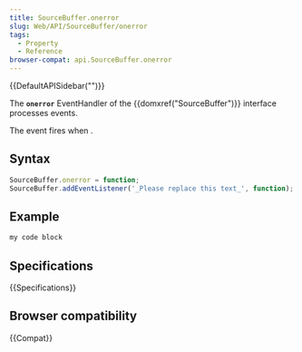 ```yaml
---
title: SourceBuffer.onerror
slug: Web/API/SourceBuffer/onerror
tags:
  - Property
  - Reference
browser-compat: api.SourceBuffer.onerror
---
```

{{DefaultAPISidebar("")}}

The **`onerror`** EventHandler of the {{domxref("SourceBuffer")}} interface processes  events.

The  event fires when .

## Syntax

```js
SourceBuffer.onerror = function;
SourceBuffer.addEventListener('_Please replace this text_', function);
```

## Example

```js
my code block
```

## Specifications

{{Specifications}}

## Browser compatibility

{{Compat}}

